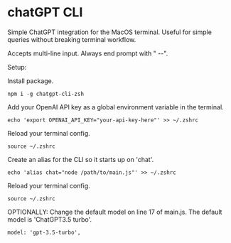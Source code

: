 # chatGPT CLI

Simple ChatGPT integration for the MacOS terminal. Useful for simple queries without breaking terminal workflow.

Accepts multi-line input. Always end prompt with " --".

Setup:

Install package.

```
npm i -g chatgpt-cli-zsh
```

Add your OpenAI API key as a global environment variable in the terminal.

```
echo 'export OPENAI_API_KEY="your-api-key-here"' >> ~/.zshrc
```

Reload your terminal config.

```
source ~/.zshrc
```

Create an alias for the CLI so it starts up on 'chat'.

```
echo 'alias chat="node /path/to/main.js"' >> ~/.zshrc
```

Reload your terminal config.

```
source ~/.zshrc
```

OPTIONALLY: Change the default model on line 17 of main.js. The default model is 'ChatGPT3.5 turbo'.

```
model: 'gpt-3.5-turbo',
```
